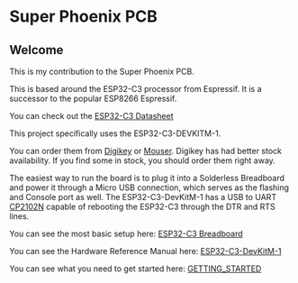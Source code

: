 # Super Phoenix PCB
## Welcome
This is my contribution to the Super Phoenix PCB.

This is based around the ESP32-C3 processor from Espressif.  It is a successor to the popular ESP8266 Espressif.

You can check out the [ESP32-C3 Datasheet](https://www.espressif.com/sites/default/files/documentation/esp32-c3_datasheet_en.pdf)

This project specifically uses the ESP32-C3-DEVKITM-1.

You can order them from [Digikey](https://www.digikey.com/en/products/detail/espressif-systems/ESP32-C3-DEVKITM-1/13684315) or [Mouser](https://www.mouser.com/ProductDetail/Espressif-Systems/ESP32-C3-DevKitM-1?qs=%2Fha2pyFadugxHGixwoNRgyjoJM2GQZovR%2FjTmjaiFq6LaZpmhjW939ll5bKcpIjO).  Digikey has had better stock availability.  If you find some in stock, you should order them right away.

The easiest way to run the board is to plug it into a Solderless Breadboard and power it through a Micro USB connection, which serves as the flashing and Console port as well.  The ESP32-C3-DevKitM-1 has a USB to UART [CP2102N](https://www.silabs.com/documents/public/data-sheets/cp2102n-datasheet.pdf) capable of rebooting the ESP32-C3 through the DTR and RTS lines.

You can see the most basic setup here: [ESP32-C3 Breadboard](https://github.com/lafarkle/Super-Phoenix/blob/main/docs/esp32-c3-first-flash.png)

You can see the Hardware Reference Manual here: [ESP32-C3-DevKitM-1](https://docs.espressif.com/projects/esp-idf/en/latest/esp32c3/hw-reference/esp32c3/user-guide-devkitm-1.html)

You can see what you need to get started here:  [GETTING_STARTED](https://github.com/lafarkle/Super-Phoenix/blob/main/docs/GETTING_STARTED.md)
